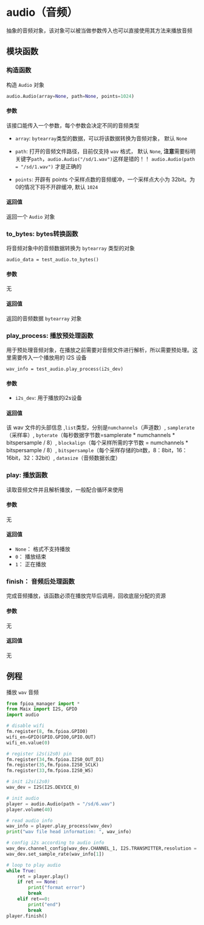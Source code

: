 audio（音频）
============

抽象的音频对象，该对象可以被当做参数传入也可以直接使用其方法来播放音频

## 模块函数

###  构造函数

构造 `Audio` 对象

```python
audio.Audio(array=None, path=None, points=1024)
```

####  参数

该接口能传入一个参数，每个参数会决定不同的音频类型

* `array`: `bytearray`类型的数据，可以将该数据转换为音频对象， 默认 `None`

* `path`: 打开的音频文件路径，目前仅支持 `wav` 格式， 默认 `None`, **注意**需要标明关键字`path`，`audio.Audio("/sd/1.wav")`这样是错的！！ `audio.Audio(path = "/sd/1.wav")` 才是正确的

* `points`: 开辟有 points 个采样点数的音频缓冲，一个采样点大小为 32bit。为0的情况下将不开辟缓冲, 默认 `1024`

####  返回值

返回一个 `Audio` 对象


### to_bytes: bytes转换函数

将音频对象中的音频数据转换为 `bytearray` 类型的对象

```
audio_data = test_audio.to_bytes()
```

####  参数

无

####  返回值

返回的音频数据 `bytearray` 对象


### play_process: 播放预处理函数

用于预处理音频对象，在播放之前需要对音频文件进行解析，所以需要预处理。这里需要传入一个播放用的 I2S 设备

```
wav_info = test_audio.play_process(i2s_dev)
```

####  参数

* `i2s_dev`: 用于播放的i2s设备


####  返回值

该 wav 文件的头部信息 ,`list`类型，分别是`numchannels`（声道数）, `samplerate`（采样率）, `byterate`（每秒数据字节数=samplerate * numchannels * bitspersample / 8）, `blockalign`（每个采样所需的字节数 = numchannels * bitspersample / 8）, `bitspersample`（每个采样存储的bit数，8：8bit，16：16bit，32：32bit）, `datasize`（音频数据长度）

### play: 播放函数

读取音频文件并且解析播放，一般配合循环来使用


####  参数

无


####  返回值

* `None`： 格式不支持播放
* `0`： 播放结束
* `1`： 正在播放

### finish： 音频后处理函数

完成音频播放，该函数必须在播放完毕后调用，回收底层分配的资源


####  参数

无

####  返回值

无

## 例程

播放 `wav` 音频

```python 
from fpioa_manager import *
from Maix import I2S, GPIO
import audio

# disable wifi
fm.register(8, fm.fpioa.GPIO0)
wifi_en=GPIO(GPIO.GPIO0,GPIO.OUT)
wifi_en.value(0)

# register i2s(i2s0) pin
fm.register(34,fm.fpioa.I2S0_OUT_D1)
fm.register(35,fm.fpioa.I2S0_SCLK)
fm.register(33,fm.fpioa.I2S0_WS)

# init i2s(i2s0)
wav_dev = I2S(I2S.DEVICE_0)

# init audio
player = audio.Audio(path = "/sd/6.wav")
player.volume(40)

# read audio info
wav_info = player.play_process(wav_dev)
print("wav file head information: ", wav_info)

# config i2s according to audio info
wav_dev.channel_config(wav_dev.CHANNEL_1, I2S.TRANSMITTER,resolution = I2S.RESOLUTION_16_BIT ,cycles = I2S.SCLK_CYCLES_32, align_mode = I2S.RIGHT_JUSTIFYING_MODE)
wav_dev.set_sample_rate(wav_info[1])

# loop to play audio
while True:
    ret = player.play()
    if ret == None:
        print("format error")
        break
    elif ret==0:
        print("end")
        break
player.finish()
```
